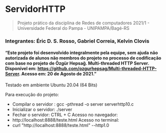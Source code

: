 # ServidorHTTP
> Projeto prático da disciplina de Redes de computadores 2021/1 - Universidade Federal do Pampa - UNIPAMPA/Bagé-RS
### Integrantes: Éric D. S. Rosso, Gabriel Correia, Kelvin Clovis
#### “Este projeto foi desenvolvido integralmente pela equipe, sem ajuda não autorizada de alunos não membros do projeto no processo de codificação com base no projeto de Özgür Hepsağ. Multi-threaded HTTP Server. Disponível em: https://github.com/ozgurhepsag/Multi-threaded-HTTP-Server. Acesso em: 20 de Agosto de 2021.”

Testado em ambiente Ubuntu 20.04 (64 Bits)

Para execução do projeto:
   * Compilar o servidor : gcc -pthread -o server serverhttp10.c 
   * Inicializar o servidor: ./server
   * Fechar o servidor: CTRL + C
Acesso no navegador: 
   * http://localhost:8888/teste.html
Acesso no terminal:
   * curl "http://localhost:8888/teste.html" --http1.0
